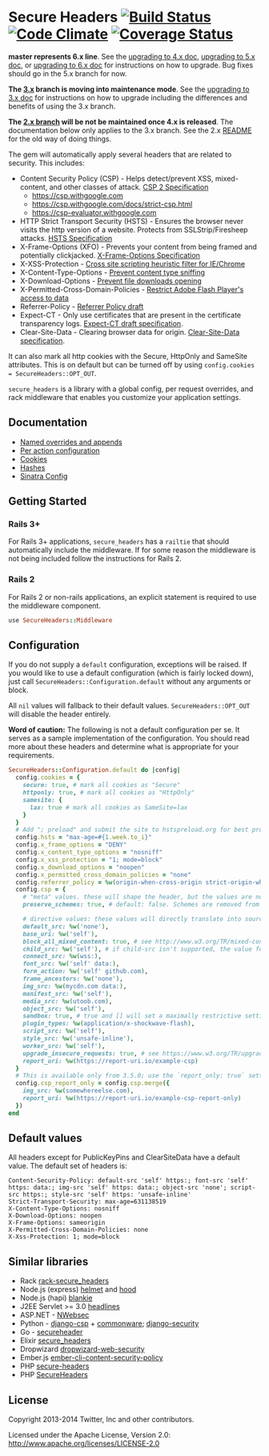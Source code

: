 # Secure Headers [![Build Status](https://travis-ci.org/twitter/secureheaders.svg?branch=master)](http://travis-ci.org/twitter/secureheaders) [![Code Climate](https://codeclimate.com/github/twitter/secureheaders.svg)](https://codeclimate.com/github/twitter/secureheaders) [![Coverage Status](https://coveralls.io/repos/twitter/secureheaders/badge.svg)](https://coveralls.io/r/twitter/secureheaders)

**master represents 6.x line**. See the [upgrading to 4.x doc](docs/upgrading-to-4-0.md), [upgrading to 5.x doc](docs/upgrading-to-5-0.md), or [upgrading to 6.x doc](docs/upgrading-to-6-0.md) for instructions on how to upgrade. Bug fixes should go in the 5.x branch for now.

**The [3.x](https://github.com/twitter/secureheaders/tree/2.x) branch is moving into maintenance mode**. See the [upgrading to 3.x doc](docs/upgrading-to-3-0.md) for instructions on how to upgrade including the differences and benefits of using the 3.x branch.

**The [2.x branch](https://github.com/twitter/secureheaders/tree/2.x) will be not be maintained once 4.x is released**. The documentation below only applies to the 3.x branch. See the 2.x [README](https://github.com/twitter/secureheaders/blob/2.x/README.md) for the old way of doing things.

The gem will automatically apply several headers that are related to security.  This includes:
- Content Security Policy (CSP) - Helps detect/prevent XSS, mixed-content, and other classes of attack.  [CSP 2 Specification](http://www.w3.org/TR/CSP2/)
  - https://csp.withgoogle.com
  - https://csp.withgoogle.com/docs/strict-csp.html
  - https://csp-evaluator.withgoogle.com
- HTTP Strict Transport Security (HSTS) - Ensures the browser never visits the http version of a website. Protects from SSLStrip/Firesheep attacks.  [HSTS Specification](https://tools.ietf.org/html/rfc6797)
- X-Frame-Options (XFO) - Prevents your content from being framed and potentially clickjacked. [X-Frame-Options Specification](https://tools.ietf.org/html/rfc7034)
- X-XSS-Protection - [Cross site scripting heuristic filter for IE/Chrome](https://msdn.microsoft.com/en-us/library/dd565647\(v=vs.85\).aspx)
- X-Content-Type-Options - [Prevent content type sniffing](https://msdn.microsoft.com/library/gg622941\(v=vs.85\).aspx)
- X-Download-Options - [Prevent file downloads opening](https://msdn.microsoft.com/library/jj542450(v=vs.85).aspx)
- X-Permitted-Cross-Domain-Policies - [Restrict Adobe Flash Player's access to data](https://www.adobe.com/devnet/adobe-media-server/articles/cross-domain-xml-for-streaming.html)
- Referrer-Policy - [Referrer Policy draft](https://w3c.github.io/webappsec-referrer-policy/)
- Expect-CT - Only use certificates that are present in the certificate transparency logs. [Expect-CT draft specification](https://datatracker.ietf.org/doc/draft-stark-expect-ct/).
- Clear-Site-Data - Clearing browser data for origin. [Clear-Site-Data specification](https://w3c.github.io/webappsec-clear-site-data/).

It can also mark all http cookies with the Secure, HttpOnly and SameSite attributes. This is on default but can be turned off by using `config.cookies = SecureHeaders::OPT_OUT`.

`secure_headers` is a library with a global config, per request overrides, and rack middleware that enables you customize your application settings.

## Documentation

- [Named overrides and appends](docs/named_overrides_and_appends.md)
- [Per action configuration](docs/per_action_configuration.md)
- [Cookies](docs/cookies.md)
- [Hashes](docs/hashes.md)
- [Sinatra Config](docs/sinatra.md)

## Getting Started

### Rails 3+

For Rails 3+ applications, `secure_headers` has a `railtie` that should automatically include the middleware. If for some reason the middleware is not being included follow the instructions for Rails 2.

### Rails 2

For Rails 2 or non-rails applications, an explicit statement is required to use the middleware component.

```ruby
use SecureHeaders::Middleware
```

## Configuration

If you do not supply a `default` configuration, exceptions will be raised. If you would like to use a default configuration (which is fairly locked down), just call `SecureHeaders::Configuration.default` without any arguments or block.

All `nil` values will fallback to their default values. `SecureHeaders::OPT_OUT` will disable the header entirely.

**Word of caution:**  The following is not a default configuration per se. It serves as a sample implementation of the configuration. You should read more about these headers and determine what is appropriate for your requirements.

```ruby
SecureHeaders::Configuration.default do |config|
  config.cookies = {
    secure: true, # mark all cookies as "Secure"
    httponly: true, # mark all cookies as "HttpOnly"
    samesite: {
      lax: true # mark all cookies as SameSite=lax
    }
  }
  # Add "; preload" and submit the site to hstspreload.org for best protection.
  config.hsts = "max-age=#{1.week.to_i}"
  config.x_frame_options = "DENY"
  config.x_content_type_options = "nosniff"
  config.x_xss_protection = "1; mode=block"
  config.x_download_options = "noopen"
  config.x_permitted_cross_domain_policies = "none"
  config.referrer_policy = %w(origin-when-cross-origin strict-origin-when-cross-origin)
  config.csp = {
    # "meta" values. these will shape the header, but the values are not included in the header.
    preserve_schemes: true, # default: false. Schemes are removed from host sources to save bytes and discourage mixed content.

    # directive values: these values will directly translate into source directives
    default_src: %w('none'),
    base_uri: %w('self'),
    block_all_mixed_content: true, # see http://www.w3.org/TR/mixed-content/
    child_src: %w('self'), # if child-src isn't supported, the value for frame-src will be set.
    connect_src: %w(wss:),
    font_src: %w('self' data:),
    form_action: %w('self' github.com),
    frame_ancestors: %w('none'),
    img_src: %w(mycdn.com data:),
    manifest_src: %w('self'),
    media_src: %w(utoob.com),
    object_src: %w('self'),
    sandbox: true, # true and [] will set a maximally restrictive setting
    plugin_types: %w(application/x-shockwave-flash),
    script_src: %w('self'),
    style_src: %w('unsafe-inline'),
    worker_src: %w('self'),
    upgrade_insecure_requests: true, # see https://www.w3.org/TR/upgrade-insecure-requests/
    report_uri: %w(https://report-uri.io/example-csp)
  }
  # This is available only from 3.5.0; use the `report_only: true` setting for 3.4.1 and below.
  config.csp_report_only = config.csp.merge({
    img_src: %w(somewhereelse.com),
    report_uri: %w(https://report-uri.io/example-csp-report-only)
  })
end
```

## Default values

All headers except for PublicKeyPins and ClearSiteData have a default value. The default set of headers is:

```
Content-Security-Policy: default-src 'self' https:; font-src 'self' https: data:; img-src 'self' https: data:; object-src 'none'; script-src https:; style-src 'self' https: 'unsafe-inline'
Strict-Transport-Security: max-age=631138519
X-Content-Type-Options: nosniff
X-Download-Options: noopen
X-Frame-Options: sameorigin
X-Permitted-Cross-Domain-Policies: none
X-Xss-Protection: 1; mode=block
```

## Similar libraries

* Rack [rack-secure_headers](https://github.com/frodsan/rack-secure_headers)
* Node.js (express) [helmet](https://github.com/helmetjs/helmet) and [hood](https://github.com/seanmonstar/hood)
* Node.js (hapi) [blankie](https://github.com/nlf/blankie)
* J2EE Servlet >= 3.0 [headlines](https://github.com/sourceclear/headlines)
* ASP.NET - [NWebsec](https://github.com/NWebsec/NWebsec/wiki)
* Python - [django-csp](https://github.com/mozilla/django-csp) + [commonware](https://github.com/jsocol/commonware/); [django-security](https://github.com/sdelements/django-security)
* Go - [secureheader](https://github.com/kr/secureheader)
* Elixir [secure_headers](https://github.com/anotherhale/secure_headers)
* Dropwizard [dropwizard-web-security](https://github.com/palantir/dropwizard-web-security)
* Ember.js [ember-cli-content-security-policy](https://github.com/rwjblue/ember-cli-content-security-policy/)
* PHP [secure-headers](https://github.com/BePsvPT/secure-headers)
* PHP [SecureHeaders](https://github.com/aidantwoods/SecureHeaders)

## License

Copyright 2013-2014 Twitter, Inc and other contributors.

Licensed under the Apache License, Version 2.0: http://www.apache.org/licenses/LICENSE-2.0
